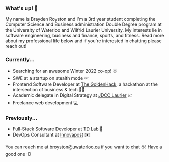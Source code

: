 ### What's up! 👋

My name is Brayden Royston and I'm a 3rd year student completing the Computer Science and Business administration Double Degree program at the University of Waterloo and Wilfrid Laurier University. My interests lie in software engineering, business and finance, sports, and fitness. Read more about my professional life below and if you're interested in chatting please reach out!

### Currently...
- Searching for an awesome Winter 2022 co-op! ☃️
- SWE at a startup on stealth mode 💤
- Frontend Software Developer at [The GoldenHack](https://www.thegoldenhack.ca/), a hackathon at the intersection of business & tech 💛💜
- Academic delegate in Digital Strategy at [JDCC Laurier](https://www.instagram.com/jdcclaurier/) 📈
- Freelance web development 💻

### Previously...
- Full-Stack Software Developer at [TD Lab](https://tdlab.io) 🚀
- DevOps Consultant at [Innovapost](https://innovapost.com) ✉️

You can reach me at broyston@uwaterloo.ca if you want to chat ☕! Have a good one :D
